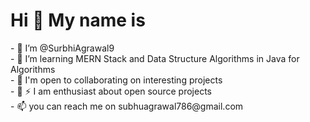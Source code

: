 <h1>Hi 👋 My name is </h1>
- 👋 I’m @SurbhiAgrawal9<br>
- 👀 I’m learning MERN Stack and Data Structure Algorithms in Java for Algorithms<br>
- 🌱 I'm open to collaborating on interesting projects <br>
- 💞️ ⚡  I am enthusiast about open source projects</br>
- 📫 you can reach me on subhuagrawal786@gmail.com<br>

<!---
SurbhiAgrawal9/SurbhiAgrawal9 is a ✨ special ✨ repository because its `README.md` (this file) appears on your GitHub profile.
You can click the Preview link to take a look at your changes.
--->
